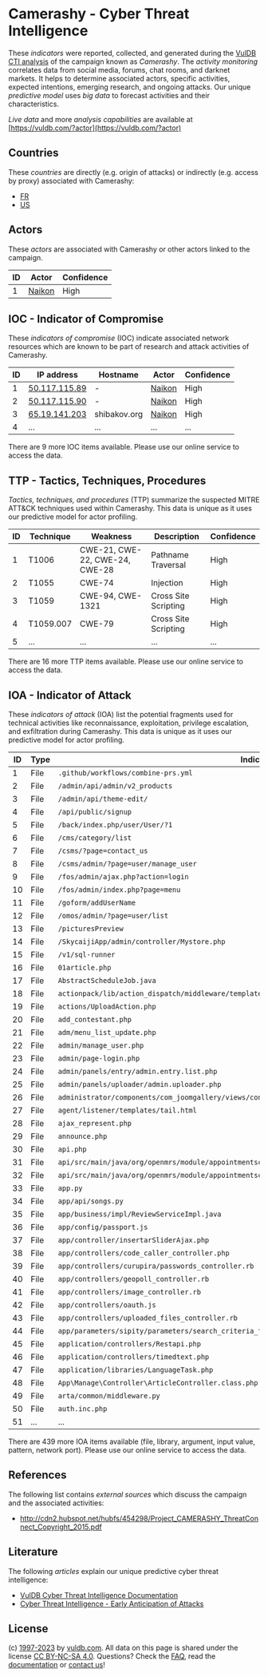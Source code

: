 # Camerashy - Cyber Threat Intelligence

These _indicators_ were reported, collected, and generated during the [VulDB CTI analysis](https://vuldb.com/?kb.cti) of the campaign known as _Camerashy_. The _activity monitoring_ correlates data from social media, forums, chat rooms, and darknet markets. It helps to determine associated actors, specific activities, expected intentions, emerging research, and ongoing attacks. Our unique _predictive model_ uses _big data_ to forecast activities and their characteristics.

_Live data_ and more _analysis capabilities_ are available at [https://vuldb.com/?actor](https://vuldb.com/?actor)

## Countries

These _countries_ are directly (e.g. origin of attacks) or indirectly (e.g. access by proxy) associated with Camerashy:

* [FR](https://vuldb.com/?country.fr)
* [US](https://vuldb.com/?country.us)

## Actors

These _actors_ are associated with Camerashy or other actors linked to the campaign.

ID | Actor | Confidence
-- | ----- | ----------
1 | [Naikon](https://vuldb.com/?actor.naikon) | High

## IOC - Indicator of Compromise

These _indicators of compromise_ (IOC) indicate associated network resources which are known to be part of research and attack activities of Camerashy.

ID | IP address | Hostname | Actor | Confidence
-- | ---------- | -------- | ----- | ----------
1 | [50.117.115.89](https://vuldb.com/?ip.50.117.115.89) | - | [Naikon](https://vuldb.com/?actor.naikon) | High
2 | [50.117.115.90](https://vuldb.com/?ip.50.117.115.90) | - | [Naikon](https://vuldb.com/?actor.naikon) | High
3 | [65.19.141.203](https://vuldb.com/?ip.65.19.141.203) | shibakov.org | [Naikon](https://vuldb.com/?actor.naikon) | High
4 | ... | ... | ... | ...

There are 9 more IOC items available. Please use our online service to access the data.

## TTP - Tactics, Techniques, Procedures

_Tactics, techniques, and procedures_ (TTP) summarize the suspected MITRE ATT&CK techniques used within Camerashy. This data is unique as it uses our predictive model for actor profiling.

ID | Technique | Weakness | Description | Confidence
-- | --------- | -------- | ----------- | ----------
1 | T1006 | CWE-21, CWE-22, CWE-24, CWE-28 | Pathname Traversal | High
2 | T1055 | CWE-74 | Injection | High
3 | T1059 | CWE-94, CWE-1321 | Cross Site Scripting | High
4 | T1059.007 | CWE-79 | Cross Site Scripting | High
5 | ... | ... | ... | ...

There are 16 more TTP items available. Please use our online service to access the data.

## IOA - Indicator of Attack

These _indicators of attack_ (IOA) list the potential fragments used for technical activities like reconnaissance, exploitation, privilege escalation, and exfiltration during Camerashy. This data is unique as it uses our predictive model for actor profiling.

ID | Type | Indicator | Confidence
-- | ---- | --------- | ----------
1 | File | `.github/workflows/combine-prs.yml` | High
2 | File | `/admin/api/admin/v2_products` | High
3 | File | `/admin/api/theme-edit/` | High
4 | File | `/api/public/signup` | High
5 | File | `/back/index.php/user/User/?1` | High
6 | File | `/cms/category/list` | High
7 | File | `/csms/?page=contact_us` | High
8 | File | `/csms/admin/?page=user/manage_user` | High
9 | File | `/fos/admin/ajax.php?action=login` | High
10 | File | `/fos/admin/index.php?page=menu` | High
11 | File | `/goform/addUserName` | High
12 | File | `/omos/admin/?page=user/list` | High
13 | File | `/picturesPreview` | High
14 | File | `/SkycaijiApp/admin/controller/Mystore.php` | High
15 | File | `/v1/sql-runner` | High
16 | File | `01article.php` | High
17 | File | `AbstractScheduleJob.java` | High
18 | File | `actionpack/lib/action_dispatch/middleware/templates/routes/_table.html.erb` | High
19 | File | `actions/UploadAction.php` | High
20 | File | `add_contestant.php` | High
21 | File | `adm/menu_list_update.php` | High
22 | File | `admin/manage_user.php` | High
23 | File | `admin/page-login.php` | High
24 | File | `admin/panels/entry/admin.entry.list.php` | High
25 | File | `admin/panels/uploader/admin.uploader.php` | High
26 | File | `administrator/components/com_joomgallery/views/config/tmpl/default.php` | High
27 | File | `agent/listener/templates/tail.html` | High
28 | File | `ajax_represent.php` | High
29 | File | `announce.php` | Medium
30 | File | `api.php` | Low
31 | File | `api/src/main/java/org/openmrs/module/appointmentscheduling/AppointmentRequest.java` | High
32 | File | `api/src/main/java/org/openmrs/module/appointmentscheduling/validator/AppointmentTypeValidator.java` | High
33 | File | `app.py` | Low
34 | File | `app/api/songs.py` | High
35 | File | `app/business/impl/ReviewServiceImpl.java` | High
36 | File | `app/config/passport.js` | High
37 | File | `app/controller/insertarSliderAjax.php` | High
38 | File | `app/controllers/code_caller_controller.php` | High
39 | File | `app/controllers/curupira/passwords_controller.rb` | High
40 | File | `app/controllers/geopoll_controller.rb` | High
41 | File | `app/controllers/image_controller.rb` | High
42 | File | `app/controllers/oauth.js` | High
43 | File | `app/controllers/uploaded_files_controller.rb` | High
44 | File | `app/parameters/sipity/parameters/search_criteria_for_works_parameter.rb` | High
45 | File | `application/controllers/Restapi.php` | High
46 | File | `application/controllers/timedtext.php` | High
47 | File | `application/libraries/LanguageTask.php` | High
48 | File | `App\Manage\Controller\ArticleController.class.php` | High
49 | File | `arta/common/middleware.py` | High
50 | File | `auth.inc.php` | Medium
51 | ... | ... | ...

There are 439 more IOA items available (file, library, argument, input value, pattern, network port). Please use our online service to access the data.

## References

The following list contains _external sources_ which discuss the campaign and the associated activities:

* http://cdn2.hubspot.net/hubfs/454298/Project_CAMERASHY_ThreatConnect_Copyright_2015.pdf

## Literature

The following _articles_ explain our unique predictive cyber threat intelligence:

* [VulDB Cyber Threat Intelligence Documentation](https://vuldb.com/?kb.cti)
* [Cyber Threat Intelligence - Early Anticipation of Attacks](https://www.scip.ch/en/?labs.20201022)

## License

(c) [1997-2023](https://vuldb.com/?kb.changelog) by [vuldb.com](https://vuldb.com/?kb.about). All data on this page is shared under the license [CC BY-NC-SA 4.0](https://creativecommons.org/licenses/by-nc-sa/4.0/). Questions? Check the [FAQ](https://vuldb.com/?kb.faq), read the [documentation](https://vuldb.com/?kb) or [contact us](https://vuldb.com/?contact)!
